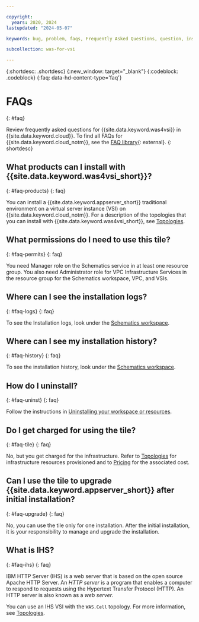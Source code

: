 ```yaml
---

copyright:
  years: 2020, 2024
lastupdated: "2024-05-07"

keywords: bug, problem, faqs, Frequently Asked Questions, question, install, ihs, tile, permission, role

subcollection: was-for-vsi

---
```


{:shortdesc: .shortdesc}
{:new_window: target="_blank"}
{:codeblock: .codeblock}
{:faq: data-hd-content-type='faq'}

# FAQs
{: #faq}

Review frequently asked questions for {{site.data.keyword.was4vsi}} in {{site.data.keyword.cloud}}. To find all FAQs for {{site.data.keyword.cloud_notm}}, see the [FAQ library](/docs/faqs){: external}.
{: shortdesc}

## What products can I install with {{site.data.keyword.was4vsi_short}}?
{: #faq-products}
{: faq}

You can install a {{site.data.keyword.appserver_short}} traditional environment on a virtual server instance (VSI) on {{site.data.keyword.cloud_notm}}. For a description of the topologies that you can install with {{site.data.keyword.was4vsi_short}}, see [Topologies](/docs/was-for-vsi?topic=was-for-vsi-topologies).

## What permissions do I need to use this tile?
{: #faq-permits}
{: faq}

You need Manager role on the Schematics service in at least one resource group. You also need Administrator role for VPC Infrastructure Services in the resource group for the Schematics workspace, VPC, and VSIs.

## Where can I see the installation logs?
{: #faq-logs}
{: faq}

To see the Installation logs, look under the [Schematics workspace](https://cloud.ibm.com/schematics/workspaces).

## Where can I see my installation history?
{: #faq-history}
{: faq}

To see the installation history, look under the [Schematics workspace](https://cloud.ibm.com/schematics/workspaces).

## How do I uninstall?
{: #faq-uninst}
{: faq}

Follow the instructions in [Uninstalling your workspace or resources](/docs/was-for-vsi?topic=was-for-vsi-uninstalling).

## Do I get charged for using the tile?
{: #faq-tile}
{: faq}

No, but you get charged for the infrastructure. Refer to [Topologies](/docs/was-for-vsi?topic=was-for-vsi-topologies) for infrastructure resources provisioned and to [Pricing](https://cloud.ibm.com/vpc-ext/provision/vs) for the associated cost.

## Can I use the tile to upgrade {{site.data.keyword.appserver_short}} after initial installation?
{: #faq-upgrade}
{: faq}

No, you can use the tile only for one installation. After the initial installation, it is your responsibility to manage and upgrade the installation. 

## What is IHS?
{: #faq-ihs}
{: faq}

IBM HTTP Server (IHS) is a web server that is based on the open source Apache HTTP Server. An *HTTP server* is a program that enables a computer to respond to requests using the Hypertext Transfer Protocol (HTTP). An HTTP server is also known as a *web server*.

You can use an IHS VSI with the `WAS.Cell` topology. For more information, see [Topologies](/docs/was-for-vsi?topic=was-for-vsi-topologies).





